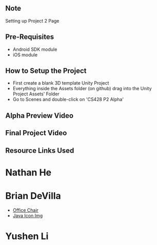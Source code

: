 ## Note
Setting up Project 2 Page

## Pre-Requisites
* Android SDK module
* iOS module

## How to Setup the Project
* First create a blank 3D template Unity Project 
* Everything inside the Assets folder (on github) drag into the Unity Project Assets' Folder
* Go to Scenes and double-click on 'CS428 P2 Alpha'

## Alpha Preview Video

## Final Project Video

## Resource Links Used

# Nathan He

# Brian DeVilla
* [Office Chair](https://sketchfab.com/3d-models/office-chair-db03012c3c484314a480b4137da8eb30)
* [Java Icon Img](https://www.pinclipart.com/pindetail/iJmJRJ_vector-steam-java-developer-java-icon-png-clipart/)

# Yushen Li


